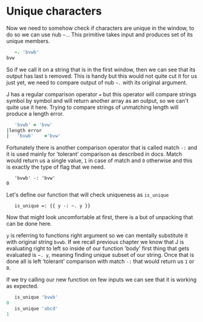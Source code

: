 # Unique characters

Now we need to somehow check if characters are unique in the window, to do so we can use nub `~.`.
This primitive takes input and produces set of its unique members.

```j
   ~. 'bvwb'
bvw
```

So if we call it on a string that is in the first window, then we can see that its output has last `b` removed.
This is handy but this would not quite cut it for us just yet, we need to compare output of nub `~.` with its original argument.

J has a regular comparison operator `=` but this operator will compare strings symbol by symbol and will return another array as an output, so we can't quite use it here.
Trying to compare strings of unmatching length will produce a length error.

```j
   'bvwb' = 'bvw'
|length error
|   'bvwb'    ='bvw'
```

Fortunately there is another comparison operator that is called match `-:` and it is used mainly for 'tolerant' comparison as described in docs.
Match would return us a single value, `1` in case of match and `0` otherwise and this is exactly the type of flag that we need.

```
   'bvwb' -: 'bvw'
0
```

Let's define our function that will check uniqueness as `is_unique`


```
   is_unique =: {{ y -: ~. y }}
```

Now that might look uncomfortable at first, there is a but of unpacking that can be done here.

`y` is referring to functions right argument so we can mentally substitute it with original string `bvwb`.
If we recall previous chapter we know that J is evaluating right to left so inside of our function 'body' first thing that gets evaluated is `~. y`, meaning finding unique subset of our string. Once that is done all is left 'tolerant' comparison with match `-:` that would return us `1` or `0`.

If we try calling our new function on few inputs we can see that it is working as expected.

```j
   is_unique 'bvwb'
0
   is_unique 'abcd'
1
```

